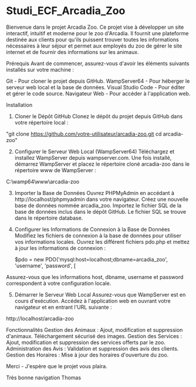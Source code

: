 # Studi_ECF_Arcadia_Zoo

Bienvenue dans le projet Arcadia Zoo. Ce projet vise à développer un site interactif, intuitif et moderne pour le zoo d'Arcadia. Il fournit une plateforme destinée aux clients pour qu'ils puissent trouver toutes les informations nécessaires à leur séjour et permet aux employés du zoo de gérer le site internet et de fournir des informations sur les animaux.

Prérequis
Avant de commencer, assurez-vous d'avoir les éléments suivants installés sur votre machine :

Git - Pour cloner le projet depuis GitHub.
WampServer64 - Pour héberger le serveur web local et la base de données.
Visual Studio Code - Pour éditer et gérer le code source.
Navigateur Web - Pour accéder à l'application web.

Installation
1. Cloner le Dépôt GitHub
Clonez le dépôt du projet depuis GitHub dans votre répertoire local :

"git clone https://github.com/votre-utilisateur/arcadia-zoo.git
cd arcadia-zoo"

2. Configurer le Serveur Web Local (WampServer64)
Téléchargez et installez WampServer depuis wampserver.com. Une fois installé, démarrez WampServer et placez le répertoire cloné arcadia-zoo dans le répertoire www de WampServer :

C:\wamp64\www\arcadia-zoo

3. Importer la Base de Données
Ouvrez PHPMyAdmin en accédant à http://localhost/phpmyadmin dans votre navigateur.
Créez une nouvelle base de données nommée arcadia_zoo.
Importez le fichier SQL de la base de données inclus dans le dépôt GitHub. Le fichier SQL se trouve dans le répertoire database.

4. Configurer les Informations de Connexion à la Base de Données
Modifiez les fichiers de connexion à la base de données pour utiliser vos informations locales. Ouvrez les différent fichiers pdo.php et mettez à jour les informations de connexion :

    $pdo = new PDO('mysql:host=localhost;dbname=arcadia_zoo', 'username', 'password', [

Assurez-vous que les informations host, dbname, username et password correspondent à votre configuration locale.

5. Démarrer le Serveur Web Local
Assurez-vous que WampServer est en cours d'exécution. Accédez à l'application web en ouvrant votre navigateur et en entrant l'URL suivante :

http://localhost/arcadia-zoo

Fonctionnalités
Gestion des Animaux : Ajout, modification et suppression d'animaux. Téléchargement sécurisé des images.
Gestion des Services : Ajout, modification et suppression des services offerts par le zoo.
Administration des Avis : Validation et suppression des avis des clients.
Gestion des Horaires : Mise à jour des horaires d'ouverture du zoo.

Merci - J'espère que le projet vous plaira. 

Très bonne navigation 
Thomas

